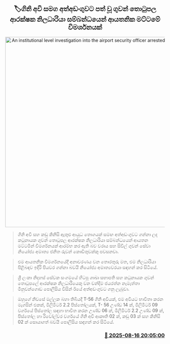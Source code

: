 <p align='center'><b><h2 align='center' title='An institutional level investigation into the airport security officer arrested with firearms'>🏷ගිනි අවි සමග අත්අඩංගුවට පත් වූ ගුවන් තොටුපල ආරක්ෂක නිලධාරියා සම්බන්ධයෙන් ආයතනික මට්ටමේ විමර්ශනයක්</h2></b></p>
<p align='center'><img src='https://helakuru.sgp1.cdn.digitaloceanspaces.com/esana/images/lib/arrested2[1].jpg' width='600' alt='An institutional level investigation into the airport security officer arrested with firearms'></p>

> ගිනි අවි සහ කඩු කිනිසි ඇතුළු ආයුධ තොගයක් සමඟ අත්අඩංගුවට ගන්නා ලද කටුනායක ගුවන් තොටුපල ආරක්ෂක නිලධාරියා සම්බන්ධයෙන් ආයතන මට්ටමින් විමර්ශනයක් ආරම්භ කර ඇති බව වරාය සහ සිවිල් ගුවන් සේවා නියෝජ්‍ය අමාත්‍ය ජනිත රුවන් කොඩිතුවක්කු පවසනවා.

> එම ආයතනික විමර්ශනයේදී අනාවරණය වන තොරතුරු මත, එම නිලධාරියා පිළිබඳව ඉදිරි පියවර ගන්නා බවයි නියෝජ්‍ය අමාත්‍යවරයා සඳහන් කර සිටියේ.

> ශ්‍රී ලංකා නිදහස් සේවක සංගමයේ හිටපු ශාඛා සභාපති සහ කටුනායක ගුවන් තොටුපලේ ආරක්ෂක නිලධාරියෙකු වන චන්දිම ජයරත්න නැමැත්තා මිනුවන්ගොඩ පොලීසිය විසින් ඊයේ අත්අඩංගුවට ගනු ලැබුවා.

> ඔහුගේ නිවසේ මල්ලක බහා තිබියදී T-56 ගිනි අවියක්, එම අවියට භාවිතා කරන මැගසින් එකක්, මිලිමිටර් 2.2 පිස්තෝලයක්, T- 56 උණ්ඩ 14 ක්, මීලිමිටර් 09 වර්ගයේ පිස්තෝල සඳහා භාවිත කරන උණ්ඩ 06 ක්, මිලීමිටර් 2.2 උණ්ඩ 09 ක්, පිස්තෝල හා රිවෝල්වර වර්ගයේ ගිනි අවි ආකෘති 02 ක්, කඩු 03 ක් සහ කිනිසි 02 ක් සොයාගත් බවයි පොලිසිය සඳහන් කර සිටියේ.



<h3 align='right'><a href='https://www.helakuru.lk/esana/p/112754/'>📅 2025-08-16 20:05:00</a></h3>
